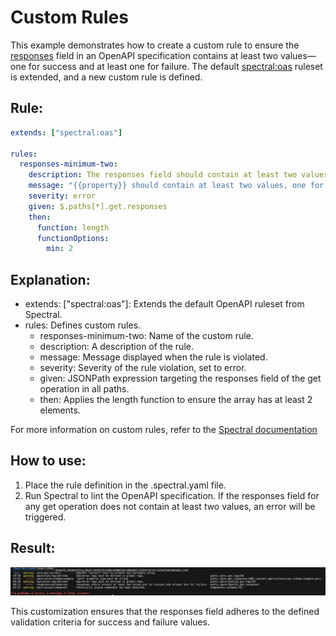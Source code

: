 # Custom Rules
This example demonstrates how to create a custom rule to ensure the [responses](https://developer.mozilla.org/en-US/docs/Web/HTTP/Status) field in an OpenAPI specification contains at least two values—one for success and at least one for failure. The default [spectral:oas](https://docs.stoplight.io/docs/spectral/4dec24461f3af-open-api-rules) ruleset is extended, and a new custom rule is defined.

## Rule:
```yaml
extends: ["spectral:oas"]

rules:
  responses-minimum-two:
    description: The responses field should contain at least two values.
    message: "{{property}} should contain at least two values, one for success and at least one for failure."
    severity: error
    given: $.paths[*].get.responses
    then:
      function: length
      functionOptions:
        min: 2

```
## Explanation:
- extends: ["spectral:oas"]: Extends the default OpenAPI ruleset from Spectral.
- rules: Defines custom rules.
    - responses-minimum-two: Name of the custom rule.
    - description: A description of the rule.
    - message: Message displayed when the rule is violated.
    - severity: Severity of the rule violation, set to error.
    - given: JSONPath expression targeting the responses field of the get operation in all paths.
    - then: Applies the length function to ensure the array has at least 2 elements.

For more information on custom rules, refer to the [Spectral documentation](https://docs.stoplight.io/docs/spectral/d3482ff0ccae9-rules)

## How to use:
1. Place the rule definition in the .spectral.yaml file.
2. Run Spectral to lint the OpenAPI specification. If the responses field for any get operation does not contain at least two values, an error will be triggered.

## Result:
![Image Description](../outputs/error-injected.png)

This customization ensures that the responses field adheres to the defined validation criteria for success and failure values.